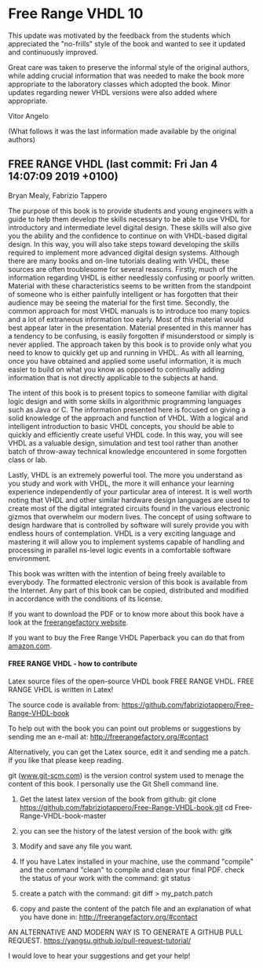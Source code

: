 # Free Range VHDL 10

This update was motivated by the feedback from the students which appreciated the "no-frills" style of the book
and wanted to see it updated and continuously improved.

Great care was taken to preserve the informal style of the original authors, while adding crucial information
that was needed to make the book more appropriate to the laboratory classes which adopted the book. Minor
updates regarding newer VHDL versions were also added where appropriate.

Vitor Angelo

(What follows it was the last information made available by the original authors)

## FREE RANGE VHDL (last commit: Fri Jan 4 14:07:09 2019 +0100)

Bryan Mealy, Fabrizio Tappero

The purpose of this book is to provide students and young engineers with a guide to help them develop the skills
necessary to be able to use VHDL for introductory and intermediate level digital design. These skills will also
give you the ability and the confidence to continue on with VHDL-based digital design. In this way, you will also
take steps toward developing the skills required to implement more advanced digital design systems.
Although there are many books and on-line tutorials dealing with VHDL, these sources are often troublesome for
several reasons. Firstly, much of the information regarding VHDL is either needlessly confusing or poorly written.
Material with these characteristics seems to be written from the standpoint of someone who is either painfully
intelligent or has forgotten that their audience may be seeing the material for the first time. Secondly, the common
approach for most VHDL manuals is to introduce too many topics and a lot of extraneous information too early.
Most of this material would best appear later in the presentation. Material presented in this manner has a tendency
to be confusing, is easily forgotten if misunderstood or simply is never applied. The approach taken by this book
is to provide only what you need to know to quickly get up and running in VHDL. As with all learning, once you have
obtained and applied some useful information, it is much easier to build on what you know as opposed to continually
adding information that is not directly applicable to the subjects at hand.

The intent of this book is to present topics to someone familiar with digital logic design and with some skills in
algorithmic programming languages such as Java or C. The information presented here is focused on giving a solid
knowledge of the approach and function of VHDL. With a logical and intelligent introduction to basic VHDL concepts,
you should be able to quickly and efficiently create useful VHDL code. In this way, you will see VHDL as a valuable
design, simulation and test tool rather than another batch of throw-away technical knowledge encountered in some
forgotten class or lab.

Lastly, VHDL is an extremely powerful tool. The more you understand as you study and work with VHDL, the more it
will enhance your learning experience independently of your particular area of interest. It is well worth noting
that VHDL and other similar hardware design languages are used to create most of the digital integrated circuits
found in the various electronic gizmos that overwhelm our modern lives. The concept of using software to design
hardware that is controlled by software will surely provide you with endless hours of contemplation. VHDL is a very
exciting language and mastering it will allow you to implement systems capable of handling and processing in parallel
ns-level logic events in a comfortable software environment.

This book was written with the intention of being freely available to everybody. The formatted electronic version of
this book is available from the Internet. Any part of this book can be copied, distributed and modified in accordance
with the conditions of its license.

If you want to download the PDF or to know more about this book have a look at the [freerangefactory website](http://freerangefactory.org).

If you want to buy the Free Range VHDL Paperback you can do that from [amazon.com](https://www.amazon.com/no-frills-writing-powerful-digital-implementations/dp/B015MT2IBM/ref=sr_1_1).

#### FREE RANGE VHDL - how to contribute ####

Latex source files of the open-source VHDL book FREE RANGE VHDL. FREE RANGE VHDL is written in Latex!

The source code is available from: 
 https://github.com/fabriziotappero/Free-Range-VHDL-book

To help out with the book you can point out problems or suggestions 
by sending me an e-mail at:
   http://freerangefactory.org/#contact

Alternatively, you can get the Latex source, edit it and sending me a
patch. If you like that please keep reading.

git (www.git-scm.com) is the version control system used to menage the 
content of this book. I personally use the Git Shell command line.

1) Get the latest latex version of the book from github:
    git clone https://github.com/fabriziotappero/Free-Range-VHDL-book.git
    cd Free-Range-VHDL-book-master

2) you can see the history of the latest version of the book with:
    gitk

4) Modify and save any file you want.

5) If you have Latex installed in your machine, use the command "compile" 
   and the command "clean" to compile and clean your final PDF. 
   check the status of your work with the command:
    git status

5) create a patch with the command:
    git diff > my_patch.patch

6) copy and paste the content of the patch file and an explanation of what
   you have done in:
    http://freerangefactory.org/#contact

AN ALTERNATIVE AND MODERN WAY IS TO GENERATE A GITHUB PULL REQUEST.
https://yangsu.github.io/pull-request-tutorial/

I would love to hear your suggestions and get your help!


